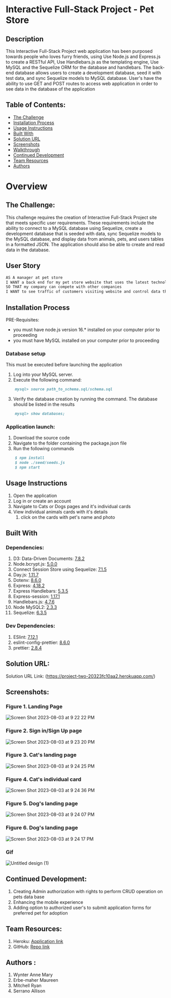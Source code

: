 # Interactive Full-Stack Project - Pet Store

## Description
This Interactive Full-Stack Project web application has been purposed towards people who loves furry friends, using Use Node.js and Express.js to create a RESTful API, Use Handlebars.js as the templating engine, Use MySQL and the Sequelize ORM for the database and handlebars. The back-end database allows users to create a development database, seed it with test data, and sync Sequelize models to MySQL database. User's have the ability to use GET and POST routes to access web application in order to see  data in the  database of the application

## Table of Contents:
- [The Challenge](#the-challenge)
- [Installation Process](#installation-process)
- [Usage Instructions](#usage-instructions)
- [Built With](#built-with)
- [Solution URL](#solution-url)
- [Screenshots](#screenshots)
- [Walkthrough](#walkthrough-gif)
- [Continued Development](#continued-development)
- [Team Resources](#team-resources)
- [Authors](#authors)

# Overview

## The Challenge:
This challenge requires the creation of Interactive Full-Stack Project site that meets specific user requirements. These requirements include the ability to connect to a MySQL database using Sequelize, create a development database that is seeded with data, sync Sequelize models to the MySQL database, and display data from animals, pets, and users tables in a formatted JSON. The application should also be able to create and read data in the database.

## User Story

```md
AS A manager at pet store
I WANT a back end for my pet store website that uses the latest technologies
SO THAT my company can compete with other companies 
I WANT to see traffic of customers visiting website and control data that is displaied to them based on their authrozation
````

## Installation Process

PRE-Requisites: 
- you must have node.js version 16.* installed on your computer prior to proceeding
- you must have MySQL installed on your computer prior to proceeding


### Database setup
This must be executed before launching the application
1. Log into your MySQL server.
2. Execute the following command:
```md
    mysql> source path_to_schema.sql/schema.sql
```
3. Verify the database creation by running the command. The database should be listed in the results
```md
    mysql> show databases;
```

### Application launch:
1. Download the source code
2. Navigate to the folder containing the package.json file
3. Run the following commands
```md
    $ npm install
    $ node ./seed/seeds.js
    $ npm start
```


## Usage Instructions
1. Open the application
2. Log in or create an account
3. Navigate to Cats or Dogs pages and it's individual cards 
4. View individual animals cards with it's details
    1. click on the cards with pet's name and photo


    

## Built With
### Dependencies:
1. D3: Data-Driven Documents: [7.8.2](https://www.npmjs.com/package/d3)
2. Node.bcrypt.js: [5.0.0](https://www.npmjs.com/package/bcrypt/v/5.0.0)
3. Connect Session Store using Sequelize: [7.1.5](https://www.npmjs.com/package/connect-session-sequelize)
4. Day.js: [1.11.7](https://www.npmjs.com/package/dayjs)
5. Dotenv: [8.6.0](https://www.npmjs.com/package/dotenv)
6. Express: [4.18.2](https://www.npmjs.com/package/express/v/4.18.2)
7. Express Handlebars: [5.3.5](https://www.npmjs.com/package/express-handlebars/v/5.3.5)
8. Express-session: [1.17.1](https://www.npmjs.com/package/express-session/v/1.17.1)
9. Handlebars.js: [4.7.6](https://www.npmjs.com/package/handlebars/v/4.7.6)
10. Node MySQL2: [2.3.3](https://www.npmjs.com/package/mysql2/v/2.3.3)
11. Sequelize: [6.3.5](https://www.npmjs.com/package/sequelize/v/6.3.5)

### Dev Dependencies:
1. ESlint: [7.12.1](https://www.npmjs.com/package/eslint/v/7.12.1)
2. eslint-config-prettier: [8.6.0](https://www.npmjs.com/package/eslint-config-prettier?activeTab=versions)
3. prettier: [2.8.4](https://www.npmjs.com/package/prettier?activeTab=versions)


## Solution URL:
Solution URL Link: (https://project-two-20323fc10aa2.herokuapp.com/)


## Screenshots:
### Figure 1. Landing Page
![Screen Shot 2023-08-03 at 9 22 22 PM](https://github.com/Allicris/project-two/assets/130412307/79b6dbbb-32b5-4d08-b460-b88964ebb38b)



### Figure 2. Sign in/Sign Up page
![Screen Shot 2023-08-03 at 9 23 20 PM](https://github.com/Allicris/project-two/assets/130412307/17255275-1694-4cf5-bc7d-ec8012eee9cf)



### Figure 3. Cat's landing page
![Screen Shot 2023-08-03 at 9 24 25 PM](https://github.com/Allicris/project-two/assets/130412307/6f045acf-f421-40d9-a659-7f6b01ff1846)


### Figure 4. Cat's individual card
![Screen Shot 2023-08-03 at 9 24 36 PM](https://github.com/Allicris/project-two/assets/130412307/3bb882a5-5410-4903-948a-e9de785cd293)


### Figure 5. Dog's landing page
![Screen Shot 2023-08-03 at 9 24 07 PM](https://github.com/Allicris/project-two/assets/130412307/df25cfe2-3890-486d-87a4-ba5ab6f71285)



### Figure 6. Dog's landing page
![Screen Shot 2023-08-03 at 9 24 17 PM](https://github.com/Allicris/project-two/assets/130412307/7e99fd15-cde8-46a9-9f5d-411768e47cc0)



### Gif 
![Untitled design (1)](https://github.com/Allicris/project-two/assets/130412307/9bb5b91e-edec-4d6c-846b-7574afdcbd5d)


## Continued Development:
1. Creating Admin authorization with rights to perform CRUD operation on pets data base
2. Enhancing the mobile experience 
3. Adding option to authorized user's to submit application forms for preferred pet for adoption 

## Team Resources: 

1. Heroku: [Application link](https://project-two-20323fc10aa2.herokuapp.com/)
2. GitHub: [Repo link](https://github.com/Allicris/project-two.git)

## Authors :
1. Wynter Anne Mary
2. Erbe-maher Maureen
3. Mitchell Ryan
4. Serrano Allison
